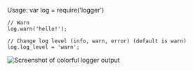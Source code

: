 Usage:
    var log = require('logger')

    // Warn
    log.warn('hello!');

    // Change log level (info, warn, error) (default is warn)
    log.log_level = 'warn';

![Screenshot of colorful logger output](http://andrewray.me/stuff/log-colors.png)
